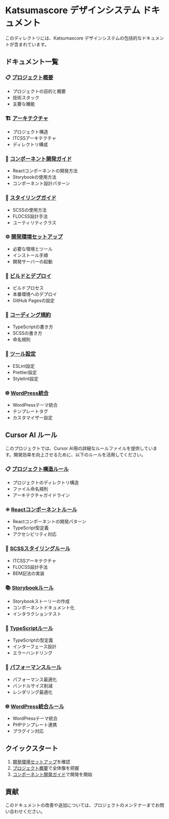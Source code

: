 # Katsumascore デザインシステム ドキュメント

このディレクトリには、Katsumascore デザインシステムの包括的なドキュメントが含まれています。

## ドキュメント一覧

### 📋 [プロジェクト概要](./01-overview.md)
- プロジェクトの目的と概要
- 技術スタック
- 主要な機能

### 🏗️ [アーキテクチャ](./02-architecture.md)
- プロジェクト構造
- ITCSSアーキテクチャ
- ディレクトリ構成

### 🧩 [コンポーネント開発ガイド](./03-components.md)
- Reactコンポーネントの開発方法
- Storybookの使用方法
- コンポーネント設計パターン

### 🎨 [スタイリングガイド](./04-styling.md)
- SCSSの使用方法
- FLOCSS設計手法
- ユーティリティクラス

### ⚙️ [開発環境セットアップ](./05-setup.md)
- 必要な環境とツール
- インストール手順
- 開発サーバーの起動

### 🚀 [ビルドとデプロイ](./06-deployment.md)
- ビルドプロセス
- 本番環境へのデプロイ
- GitHub Pagesの設定

### 📝 [コーディング規約](./07-coding-standards.md)
- TypeScriptの書き方
- SCSSの書き方
- 命名規則

### 🔧 [ツール設定](./08-tools.md)
- ESLint設定
- Prettier設定
- Stylelint設定

### 🌐 [WordPress統合](./09-wordpress-integration.md)
- WordPressテーマ統合
- テンプレートタグ
- カスタマイザー設定

## Cursor AI ルール

このプロジェクトでは、Cursor AI用の詳細なルールファイルを提供しています。開発効率を向上させるために、以下のルールを活用してください。

### 📋 [プロジェクト構造ルール](../.cursor/rules/project-structure.mdc)
- プロジェクトのディレクトリ構造
- ファイル命名規則
- アーキテクチャガイドライン

### ⚛️ [Reactコンポーネントルール](../.cursor/rules/react-components.mdc)
- Reactコンポーネントの開発パターン
- TypeScript型定義
- アクセシビリティ対応

### 🎨 [SCSSスタイリングルール](../.cursor/rules/scss-styling.mdc)
- ITCSSアーキテクチャ
- FLOCSS設計手法
- BEM記法の実装

### 📚 [Storybookルール](../.cursor/rules/storybook.mdc)
- Storybookストーリーの作成
- コンポーネントドキュメント化
- インタラクションテスト

### 🔧 [TypeScriptルール](../.cursor/rules/typescript.mdc)
- TypeScriptの型定義
- インターフェース設計
- エラーハンドリング

### 🚀 [パフォーマンスルール](../.cursor/rules/performance.mdc)
- パフォーマンス最適化
- バンドルサイズ削減
- レンダリング最適化

### 🌐 [WordPress統合ルール](../.cursor/rules/wordpress-integration.mdc)
- WordPressテーマ統合
- PHPテンプレート連携
- プラグイン対応

## クイックスタート

1. [開発環境セットアップ](./05-setup.md)を確認
2. [プロジェクト概要](./01-overview.md)で全体像を把握
3. [コンポーネント開発ガイド](./03-components.md)で開発を開始

## 貢献

このドキュメントの改善や追加については、プロジェクトのメンテナーまでお問い合わせください。
